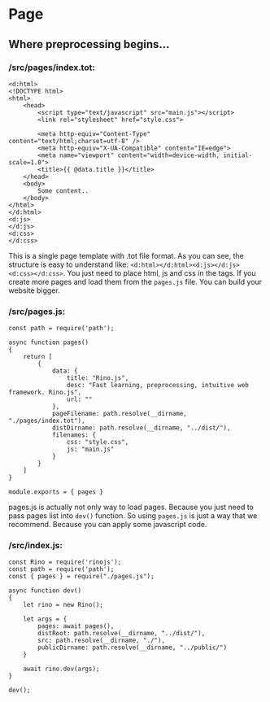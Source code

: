 # Page

## Where preprocessing begins...

### /src/pages/index.tot:

```
<d:html>
<!DOCTYPE html>
<html>
    <head>
        <script type="text/javascript" src="main.js"></script>
        <link rel="stylesheet" href="style.css">

        <meta http-equiv="Content-Type" content="text/html;charset=utf-8" />
        <meta http-equiv="X-UA-Compatible" content="IE=edge">
        <meta name="viewport" content="width=device-width, initial-scale=1.0">
        <title>{{ @data.title }}</title>
    </head>
    <body>
        Some content..
    </body>
</html>
</d:html>
<d:js>
</d:js>
<d:css>
</d:css>
```

This is a single page template with .tot file format. As you can see, the structure is easy to understand like: `<d:html></d:html><d:js></d:js><d:css></d:css>`. You just need to place html, js and css in the tags. If you create more pages and load them from the `pages.js` file. You can build your website bigger.

### /src/pages.js:

```
const path = require('path');

async function pages()
{
    return [
        {
            data: {
                title: "Rino.js",
                desc: "Fast learning, preprocessing, intuitive web framework. Rino.js",
                url: ""
            },
            pageFilename: path.resolve(__dirname, "./pages/index.tot"),
            distDirname: path.resolve(__dirname, "../dist/"),
            filenames: {
                css: "style.css",
                js: "main.js"
            }
        }
    ]
}

module.exports = { pages }
```

pages.js is actually not only way to load pages. Because you just need to pass pages list into `dev()` function. So using `pages.js` is just a way that we recommend. Because you can apply some javascript code.

### /src/index.js:

```
const Rino = require('rinojs');
const path = require('path');
const { pages } = require("./pages.js");

async function dev()
{
    let rino = new Rino();

    let args = {
        pages: await pages(),
        distRoot: path.resolve(__dirname, "../dist/"),
        src: path.resolve(__dirname, "./"),
        publicDirname: path.resolve(__dirname, "../public/")
    }

    await rino.dev(args);
}

dev();
```
